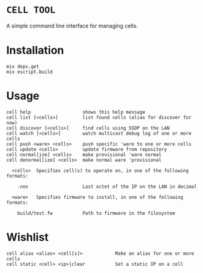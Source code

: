 `CELL TOOL`
========

A simple command line interface for managing cells.

# Installation

	mix deps.get
	mix escript.build    

# Usage

    cell help                   shows this help message
    cell list [<cells>]         list found cells (alias for discover for now)
    cell discover [<cells>]     find cells using SSDP on the LAN
    cell watch [<cells>]        watch multicast debug log of one or more cells
    cell push <ware> <cells>    push specific 'ware to one or more cells    
    cell update <cells>         update firmware from repository
    cell normal[ize] <cells>    make provisional 'ware normal
    cell denormal[ize] <cells>  make normal ware 'provisional
                
      <cells>  Specifies cell(s) to operate on, in one of the following formats:

        .nnn                    Last octet of the IP on the LAN in decimal

      <ware>   Specifies firmware to install, in one of the following formats:

        build/test.fw           Path to firmware in the filesystem

# Wishlist

	cell alias <alias> <cell[s]>			Make an alias for one or more cells
	cell static <cell> <ip>|clear			Set a static IP on a cell
	